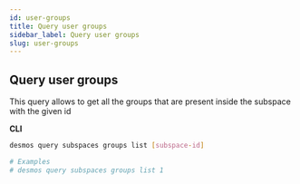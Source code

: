 ```yaml
---
id: user-groups
title: Query user groups
sidebar_label: Query user groups
slug: user-groups
---
```


## Query user groups
This query allows to get all the groups that are present inside the subspace with the given id

**CLI**
```bash
desmos query subspaces groups list [subspace-id]

# Examples
# desmos query subspaces groups list 1
```